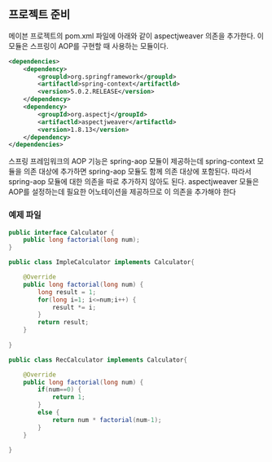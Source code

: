 ## 프로젝트 준비

메이븐 프로젝트의 pom.xml 파일에 아래와 같이 aspectjweaver 의존을 추가한다. 이 모듈은 스프링이 AOP를 구현할 때 사용하는 모듈이다.

```xml
<dependencies>
    <dependency>
        <groupld>org.springframework</groupld>
        <artifactld>spring-context</artifactld>
        <version>5.0.2.RELEASE</version>
    </dependency>
    <dependency>
        <groupId>org.aspectj</groupId>
        <artifactld>aspectjweaver</artifactld>
        <version>1.8.13</version>
    </dependency>
</dependencies>
```

스프링 프레임워크의 AOP 기능은 spring-aop 모듈이 제공하는데 spring-context 모듈을 의존 대상에 추가하면 spring-aop 모듈도 함께 의존 대상에 포함된다. 따라서 spring-aop 모듈에 대한 의존을 따로 추가하지 않아도 된다. aspectjweaver 모듈은 AOP를 설정하는데 필요한 어노테이션을 제공하므로 이 의존을 추가해야 한다

### 예제 파일

```java
public interface Calculator {
	public long factorial(long num);
}
```

```java
public class ImpleCalculator implements Calculator{

	@Override
	public long factorial(long num) {
		long result = 1;
		for(long i=1; i<=num;i++) {
			result *= i;
		}
		return result;
	}
	
}
```

```java
public class RecCalculator implements Calculator{

	@Override
	public long factorial(long num) {
		if(num==0) {
			return 1;
		}
		else {
			return num * factorial(num-1);
		}
	}
	
}
```
